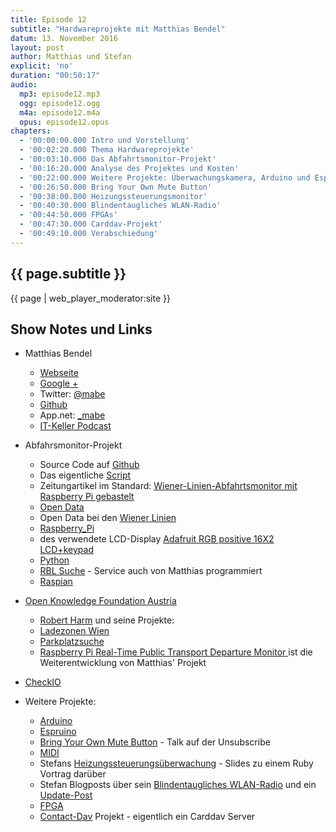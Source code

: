 ```yaml
---
title: Episode 12
subtitle: "Hardwareprojekte mit Matthias Bendel"
datum: 13. November 2016
layout: post
author: Matthias und Stefan
explicit: 'no'
duration: "00:50:17"
audio:
  mp3: episode12.mp3
  ogg: episode12.ogg
  m4a: episode12.m4a
  opus: episode12.opus
chapters:
  - '00:00:00.000 Intro und Vorstellung'
  - '00:02:20.000 Thema Hardwareprojekte'
  - '00:03:10.000 Das Abfahrtsmonitor-Projekt'
  - '00:16:20.000 Analyse des Projektes und Kosten'
  - '00:22:00.000 Weitere Projekte: Überwachungskamera, Arduino und Espruino'
  - '00:26:50.000 Bring Your Own Mute Button'
  - '00:38:00.000 Heizungssteuerungsmonitor'
  - '00:40:30.000 Blindentaugliches WLAN-Radio'
  - '00:44:50.000 FPGAs'
  - '00:47:30.000 Carddav-Projekt'
  - '00:49:10.000 Verabschiedung'
---
```


## {{ page.subtitle }}

{{ page | web_player_moderator:site }}

## Show Notes und Links

* Matthias Bendel
  * [Webseite](https://mabe.at/)
  * [Google +](https://plus.google.com/+MatthiasBendel)
  * Twitter: [@mabe](https://twitter.com/_mabe)
  * [Github](https://github.com/mabe-at)
  * App.net: [_mabe](https://alpha.app.net/_mabe)
  * [IT-Keller Podcast](https://it-keller.at/podcast)

* Abfahrsmonitor-Projekt
  * Source Code auf [Github](https://github.com/mabe-at/WL-Monitor-Pi)
  * Das eigentliche [Script](https://github.com/mabe-at/WL-Monitor-Pi/blob/master/monitor.py)
  * Zeitungartikel im Standard: [Wiener-Linien-Abfahrtsmonitor mit Raspberry Pi gebastelt](http://derstandard.at/2000034622153/Wiener-Linien-Abfahrtsmonitor-mit-Raspberry-Pi-gebastelt)
  * [Open Data](https://de.wikipedia.org/wiki/Open_Data)
  * Open Data bei den [Wiener Linien](http://www.wienerlinien.at/eportal3/ep/channelView.do?pageTypeId=66528&channelId=-48664)
  * [Raspberry_Pi](https://de.wikipedia.org/wiki/Raspberry_Pi)
  * des verwendete LCD-Display [Adafruit RGB positive 16X2 LCD+keypad](https://www.adafruit.com/product/1109)
  * [Python](https://www.python.org/)
  * [RBL Suche](https://till.mabe.at/rbl/) - Service auch von Matthias programmiert
  * [Raspian](https://www.raspbian.org/)

* [Open Knowledge Foundation Austria](http://okfn.at/)
  * [Robert Harm](https://twitter.com/RobertHarm) und seine Projekte:
  * [Ladezonen Wien](https://www.data.gv.at/anwendungen/ladezonen-wien-app/)
  * [Parkplatzsuche](https://www.data.gv.at/anwendungen/parkplatzsuche-at/)
  * [Raspberry Pi Real-Time Public Transport Departure Monitor
](https://www.data.gv.at/anwendungen/raspberry-pi-real-time-public-transport-departure-monitor/) ist die Weiterentwicklung von Matthias' Projekt
* [CheckIO](https://checkio.org/)

* Weitere Projekte:
  * [Arduino](https://www.arduino.cc/)
  * [Espruino](https://www.espruino.com/)
  * [Bring Your Own Mute Button](https://www.youtube.com/watch?v=FoaqZLU_790&list=PLIoqMTM7qDWpjVDQMOjGSN3b4hgsRVwHH&index=4) - Talk auf der Unsubscribe
  * [MIDI](https://de.wikipedia.org/wiki/Musical_Instrument_Digital_Interface)
  * Stefans [Heizungssteuerungsüberwachung](https://www.informatom.com/presentations/heat_monitor/heat_monitor.html#1) - Slides zu einem Ruby Vortrag darüber
  * Stefan Blogposts über sein [Blindentaugliches WLAN-Radio](https://www.informatom.com/2012/04/24/blindentaugliches-wlan-radio.html)
    und ein [Update-Post](https://www.informatom.com/2012/04/27/blindentaugliches-wlan-radio-2.html)
  * [FPGA](https://de.wikipedia.org/wiki/Field_Programmable_Gate_Array)
  * [Contact-Dav](https://github.com/mabe-at/Contact-Dav) Projekt - eigentlich ein Carddav Server